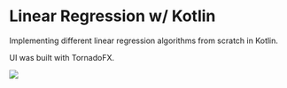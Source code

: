 # Linear Regression w/ Kotlin

Implementing different linear regression algorithms from scratch in Kotlin.

UI was built with TornadoFX.

![](/home/thomas/Desktop/animation.gif)